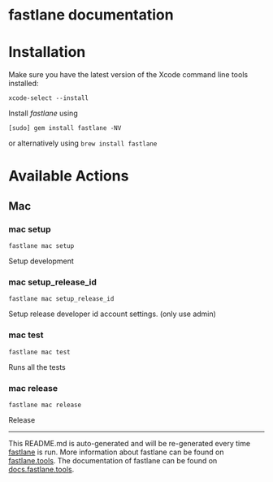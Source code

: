 fastlane documentation
================
# Installation

Make sure you have the latest version of the Xcode command line tools installed:

```
xcode-select --install
```

Install _fastlane_ using
```
[sudo] gem install fastlane -NV
```
or alternatively using `brew install fastlane`

# Available Actions
## Mac
### mac setup
```
fastlane mac setup
```
Setup development
### mac setup_release_id
```
fastlane mac setup_release_id
```
Setup release developer id account settings. (only use admin)
### mac test
```
fastlane mac test
```
Runs all the tests
### mac release
```
fastlane mac release
```
Release

----

This README.md is auto-generated and will be re-generated every time [fastlane](https://fastlane.tools) is run.
More information about fastlane can be found on [fastlane.tools](https://fastlane.tools).
The documentation of fastlane can be found on [docs.fastlane.tools](https://docs.fastlane.tools).
